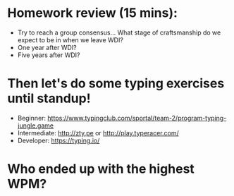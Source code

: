 # Homework review (15 mins):

- Try to reach a group consensus... What stage of craftsmanship do we expect to be in when we leave WDI?
- One year after WDI?
- Five years after WDI?

# Then let's do some typing exercises until standup!

- Beginner: https://www.typingclub.com/sportal/team-2/program-typing-jungle.game
- Intermediate: http://zty.pe or http://play.typeracer.com/
- Developer: https://typing.io/

# Who ended up with the highest WPM?
